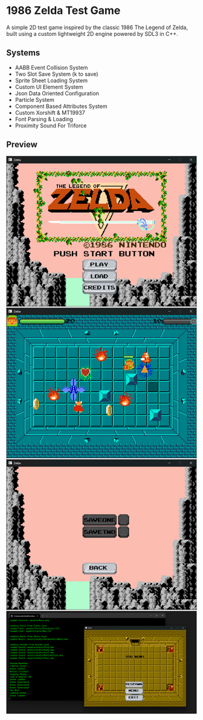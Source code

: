 # 1986 Zelda Test Game

A simple 2D test game inspired by the classic 1986 The Legend of Zelda, built using a custom lightweight 2D engine powered by SDL3 in C++.

## Systems
- AABB Event Collision System
- Two Slot Save System (k to save)
- Sprite Sheet Loading System
- Custom UI Element System
- Json Data Oriented Configuration
- Particle System
- Component Based Attributes System
- Custom Xorshift & MT19937
- Font Parsing & Loading
- Proximity Sound For Triforce

## Preview
![Zelda title screen](https://github.com/0XL0RN/1986-Zelda/blob/main/Readme/FrontPage.png)
![Gameplay](https://github.com/0XL0RN/1986-Zelda/blob/main/Readme/Gameplay.png)
![Saves menu](https://github.com/0XL0RN/1986-Zelda/blob/main/Readme/Saves.png)
![Win Menu](https://github.com/0XL0RN/1986-Zelda/blob/main/Readme/Win.png)
